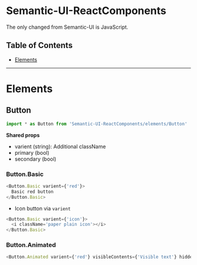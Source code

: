 # Semantic-UI-ReactComponents

The only changed from Semantic-UI is JavaScript.

## Table of Contents

- [Elements](#Elements)

----

# Elements

## Button

```js
import * as Button from 'Semantic-UI-ReactComponents/elements/Button'
```

**Shared props**

- varient (string): Additional className
- primary (bool)
- secondary (bool)

### Button.Basic

```js
<Button.Basic varient={'red'}>
  Basic red button
</Button.Basic>
```

- Icon button via `varient`

```js
<Button.Basic varient={'icon'}>
  <i className='paper plain icon'></i>
</Button.Basic>
```

### Button.Animated

```js
<Button.Animated varient={'red'} visibleContents={'Visible text'} hiddenContents={'Hidden text'} />
```

